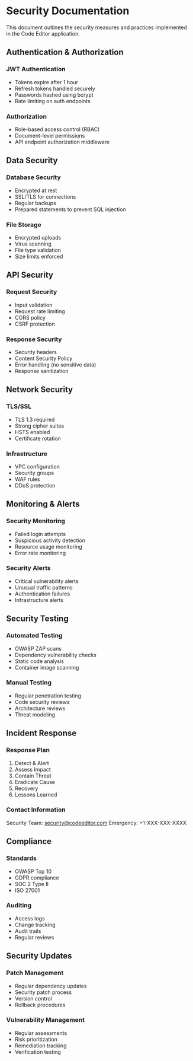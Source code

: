 # Security Documentation

This document outlines the security measures and practices implemented in the Code Editor application.

## Authentication & Authorization

### JWT Authentication
- Tokens expire after 1 hour
- Refresh tokens handled securely
- Passwords hashed using bcrypt
- Rate limiting on auth endpoints

### Authorization
- Role-based access control (RBAC)
- Document-level permissions
- API endpoint authorization middleware

## Data Security

### Database Security
- Encrypted at rest
- SSL/TLS for connections
- Regular backups
- Prepared statements to prevent SQL injection

### File Storage
- Encrypted uploads
- Virus scanning
- File type validation
- Size limits enforced

## API Security

### Request Security
- Input validation
- Request rate limiting
- CORS policy
- CSRF protection

### Response Security
- Security headers
- Content Security Policy
- Error handling (no sensitive data)
- Response sanitization

## Network Security

### TLS/SSL
- TLS 1.3 required
- Strong cipher suites
- HSTS enabled
- Certificate rotation

### Infrastructure
- VPC configuration
- Security groups
- WAF rules
- DDoS protection

## Monitoring & Alerts

### Security Monitoring
- Failed login attempts
- Suspicious activity detection
- Resource usage monitoring
- Error rate monitoring

### Security Alerts
- Critical vulnerability alerts
- Unusual traffic patterns
- Authentication failures
- Infrastructure alerts

## Security Testing

### Automated Testing
- OWASP ZAP scans
- Dependency vulnerability checks
- Static code analysis
- Container image scanning

### Manual Testing
- Regular penetration testing
- Code security reviews
- Architecture reviews
- Threat modeling

## Incident Response

### Response Plan
1. Detect & Alert
2. Assess Impact
3. Contain Threat
4. Eradicate Cause
5. Recovery
6. Lessons Learned

### Contact Information
Security Team: security@codeeditor.com
Emergency: +1-XXX-XXX-XXXX

## Compliance

### Standards
- OWASP Top 10
- GDPR compliance
- SOC 2 Type II
- ISO 27001

### Auditing
- Access logs
- Change tracking
- Audit trails
- Regular reviews

## Security Updates

### Patch Management
- Regular dependency updates
- Security patch process
- Version control
- Rollback procedures

### Vulnerability Management
- Regular assessments
- Risk prioritization
- Remediation tracking
- Verification testing